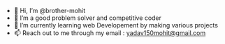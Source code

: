- 👋 Hi, I’m @brother-mohit
- 👀 I’m a good problem solver and competitive coder
- 🌱 I’m currently learning web Developement by making various projects
- 📫 Reach out to me through my email : yadav150mohit@gmail.com

<!---
brother-mohit/brother-mohit is a ✨ special ✨ repository because its `README.md` (this file) appears on your GitHub profile.
You can click the Preview link to take a look at your changes.
--->
